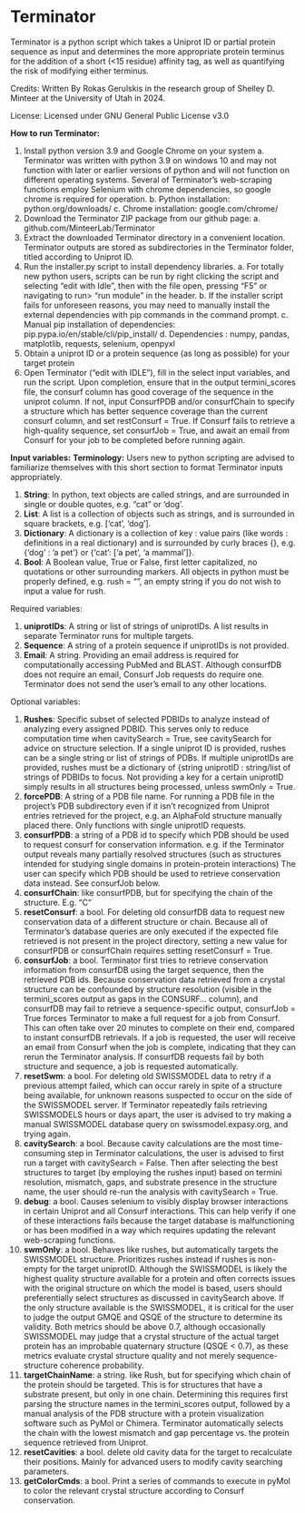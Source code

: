 # Terminator
Terminator is a python script which takes a Uniprot ID or partial protein sequence as input and determines the more appropriate protein terminus for the addition of a short (&lt;15 residue) affinity tag, as well as quantifying the risk of modifying either terminus.

Credits: Written By Rokas Gerulskis in the research group of Shelley D. Minteer at the University of Utah in 2024.

License: Licensed under GNU General Public License v3.0

**How to run Terminator:**
1.	Install python version 3.9 and Google Chrome on your system
  a.	Terminator was written with python 3.9 on windows 10 and may not function with later or earlier versions of python and will not function on different operating systems. Several of Terminator’s web-scraping functions employ Selenium with chrome dependencies, so google chrome is required for operation.
  b.	Python installation: python.org/downloads/
  c.	Chrome installation: google.com/chrome/
2.	Download the Terminator ZIP package from our github page:
  a.	github.com/MinteerLab/Terminator
3.	Extract the downloaded Terminator directory in a convenient location. Terminator outputs are stored as subdirectories in the Terminator folder, titled according to Uniprot ID.
4.	Run the installer.py script to install dependency libraries. 
  a.	For totally new python users, scripts can be run by right clicking the script and selecting “edit with Idle”, then with the file open, pressing “F5” or navigating to run> “run module” in the header.
  b.	If the installer script fails for unforeseen reasons, you may need to manually install the external dependencies with pip commands in the command prompt.
  c.	Manual pip installation of dependencies: pip.pypa.io/en/stable/cli/pip_install/
  d.	Dependencies : numpy, pandas, matplotlib, requests, selenium, openpyxl
5.	Obtain a uniprot ID or a protein sequence (as long as possible) for your target protein
6.	Open Terminator (“edit with IDLE”), fill in the select input variables, and run the script. Upon completion, ensure that in the output termini_scores file, the consurf column has good coverage of the   sequence in the uniprot column. If not, input ConsurfPDB and/or consurfChain to specify a structure which has better sequence coverage than the current consurf column, and set restConsurf = True. If Consurf fails to retrieve a high-quality sequence, set consurfJob = True, and await an email from Consurf for your job to be completed before running again. 

**Input variables:**
**Terminology:**
Users new to python scripting are advised to familiarize themselves with this short section to format Terminator inputs appropriately. 
1.	**String**:       In python, text objects are called strings, and are surrounded in single or double quotes, e.g. “cat” or ‘dog’.
2.	**List**:	        A list is a collection of objects such as strings, and is surrounded in square brackets, e.g. [‘cat’, ‘dog’]. 
3.	**Dictionary**: 	A dictionary is a collection of key : value pairs (like words : definitions in a real dictionary) and is surrounded by curly braces {}, e.g. {‘dog’ : ’a pet’} or {‘cat’: [‘a pet’, ‘a mammal’]}.  
4.	**Bool**:         A Boolean value, True or False, first letter capitalized, no quotations or other surrounding markers.
All objects in python must be properly defined, e.g. rush = “”, an empty string if you do not wish to input a value for rush.

Required variables:
1.	**uniprotIDs**: A string or list of strings of uniprotIDs. A list results in separate Terminator runs for multiple targets.
2.	**Sequence**:	  A string of a protein sequence if uniprotIDs is not provided.
3.	**Email**: 	    A string. Providing an email address is required for computationally accessing PubMed and BLAST. Although consurfDB does not require an email, Consurf Job requests do require one. Terminator does not send the user’s email to any other locations.

Optional variables:
1.	**Rushes**: 		    Specific subset of selected PDBIDs to analyze instead of analyzing every assigned PDBID. This serves only to reduce computation time when cavitySearch = True, see cavitySearch for advice on structure selection.
                    If a single uniprot ID is provided, rushes can be a single string or list of strings of PDBs. 
                    If multiple uniprotIDs are provided, rushes must be a dictionary of {string uniprotID : string/list of strings of PDBIDs to focus. Not providing a key for a certain uniprotID simply results in all structures being processed, unless swmOnly = True.
2.	**forcePDB**:     	A string of a PDB file name. For running a PDB file in the project’s PDB subdirectory even if it isn’t recognized from Uniprot entries retrieved for the project, e.g. an AlphaFold structure manually placed there. Only functions with single uniprotID requests. 
3.	**consurfPDB**:   	a string of a PDB id to specify which PDB should be used to request consurf for conservation information. e.g. if the Terminator output reveals many partially resolved structures (such as structures intended for studying single domains in protein-protein interactions) The user can specify which PDB should be used to retrieve conservation data instead. See consurfJob below. 
4.	**consurfChain**:  	like consurfPDB, but for specifying the chain of the structure. E.g. “C”
5.	**resetConsurf**:  	a bool. For deleting old consurfDB data to request new conservation data of a different structure or chain. Because all of Terminator’s database queries are only executed if the expected file retrieved is not present in the project directory, setting a new value for consurfPDB or consurfChain requires setting resetConsurf = True.
6.	**consurfJob**:    	a bool. Terminator first tries to retrieve conservation information from consurfDB using the target sequence, then the retrieved PDB ids. Because conservation data retrieved from a crystal structure can be confounded by structure resolution (visible in the termini_scores output as gaps in the CONSURF… column), and consurfDB may fail to retrieve a sequence-specific output, consurfJob = True forces Terminator to make a full request for a job from Consurf. This can often take over 20 minutes to complete on their end, compared to instant consurfDB retrievals. If a job is requested, the user will receive an email from Consurf when the job is complete, indicating that they can rerun the Terminator analysis. If consurfDB requests fail by both structure and sequence, a job is requested automatically.
7.	**resetSwm**:      	a bool. For deleting old SWISSMODEL data to retry if a previous attempt failed, which can occur rarely in spite of a structure being available, for unknown reasons suspected to occur on the side of the SWISSMODEL server. If Terminator repeatedly fails retrieving SWISSMODELS hours or days apart, the user is advised to try making a manual SWISSMODEL database query on swissmodel.expasy.org, and trying again.
8.	**cavitySearch**:	  a bool. Because cavity calculations are the most time-consuming step in Terminator calculations, the user is advised to first run a target with cavitySearch = False. Then after selecting the best structures to target (by employing the rushes input) based on termini resolution, mismatch, gaps, and substrate presence in the structure name, the user should re-run the analysis with cavitySearch = True.
9.	**debug**:        	a bool. Causes selenium to visibly display browser interactions in certain Uniprot and all Consurf interactions. This can help verify if one of these interactions fails because the target database is malfunctioning or has been modified in a way which requires updating the relevant web-scraping functions.
10.	**swmOnly**:        a bool. Behaves like rushes, but automatically targets the SWISSMODEL structure. Prioritizes rushes instead if rushes is non-empty for the target uniprotID. Although the SWISSMODEL is likely the highest quality structure available for a protein and often corrects issues with the original structure on which the model is based, users should preferentially select structures as discussed in cavitySearch above. If the only structure available is the SWISSMODEL, it is critical for the user to judge the output GMQE and QSQE of the structure to determine its validity. Both metrics should be above 0.7, although occasionally SWISSMODEL may judge that a crystal structure of the actual target protein has an improbable quaternary structure (QSQE < 0.7), as these metrics evaluate crystal structure quality and not merely sequence-structure coherence probability.
11.	**targetChainName**:  a string. like Rush, but for specifying which chain of the protein should be targeted. This is for structures that have a substrate present, but only in one chain. Determining this requires first parsing the structure names in the termini_scores output, followed by a manual analysis of the PDB structure with a protein visualization software such as PyMol or Chimera. Terminator automatically selects the chain with the lowest mismatch and gap percentage vs. the protein sequence retrieved from Uniprot.
12.	**resetCavities**:    a bool. delete old cavity data for the target to recalculate their positions. Mainly for advanced users to modify cavity searching parameters.
13.	**getColorCmds**:     a bool. Print a series of commands to execute in pyMol to color the relevant crystal structure according to Consurf conservation.
